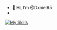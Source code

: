 - 👋 Hi, I’m @Dxniel95
- 
[![My Skills](https://skillicons.dev/icons?i=js,html,css,wasm)](https://skillicons.dev)
<!---
Dxniel95/Dxniel95 is a ✨ special ✨ repository because its `README.md` (this file) appears on your GitHub profile.
You can click the Preview link to take a look at your changes.
--->
